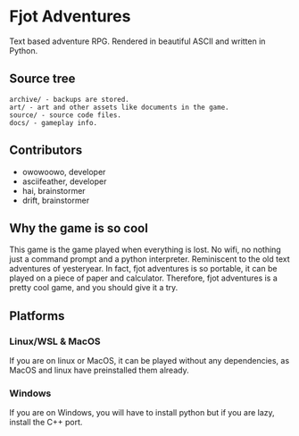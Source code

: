 # Fjot Adventures
Text based adventure RPG. Rendered in beautiful ASCII and written in Python. 

## Source tree
```
archive/ - backups are stored.
art/ - art and other assets like documents in the game.
source/ - source code files. 
docs/ - gameplay info. 
```

## Contributors
- owowoowo, developer
- asciifeather, developer
- hai, brainstormer
- drift, brainstormer

## Why the game is so cool

This game is the game played when everything is lost. No wifi, no nothing just a command prompt and a python interpreter. 
Reminiscent to the old text adventures of yesteryear. 
In fact, fjot adventures is so portable, it can be played on a piece of paper 
and calculator. Therefore, fjot adventures is a pretty cool game, and you should give it a try.

## Platforms
### Linux/WSL & MacOS
If you are on linux or MacOS, it can be played without any dependencies, as MacOS and linux have preinstalled them already.

### Windows
If you are on Windows, you will have to install python but if you are lazy, install the C++ port.
